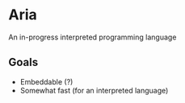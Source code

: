 # Aria

An in-progress interpreted programming language

## Goals
* Embeddable (?)
* Somewhat fast (for an interpreted language)
